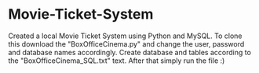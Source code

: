 # Movie-Ticket-System
Created a local Movie Ticket System using Python and MySQL. 
To clone this download the "BoxOfficeCinema.py" and change the user, password and database names accordingly. 
Create database and tables according to the "BoxOfficeCinema_SQL.txt" text.
After that simply run the file :) 

